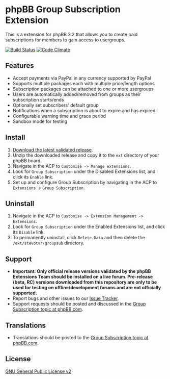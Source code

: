 # phpBB Group Subscription Extension

This is a extension for phpBB 3.2 that allows you to create paid subscriptions for members to gain access to usergroups.

[![Build Status](https://github.com/stevotvr/phpbb-groupsub/workflows/Tests/badge.svg?branch=master)](https://github.com/stevotvr/phpbb-groupsub/actions)
[![Code Climate](https://codeclimate.com/github/stevotvr/phpbb-groupsub/badges/gpa.svg)](https://codeclimate.com/github/stevotvr/phpbb-groupsub)

## Features

* Accept payments via PayPal in any currency supported by PayPal
* Supports multiple packages each with multiple price/length options
* Subscription packages can be attached to one or more usergroups
* Users are automatically added/removed from groups as their subscription starts/ends
* Optionally set subscribers' default group
* Notifications when a subscription is about to expire and has expired
* Configurable warning time and grace period
* Sandbox mode for testing

## Install

1. [Download the latest validated release](https://www.phpbb.com/customise/db/extension/groupsub/).
2. Unzip the downloaded release and copy it to the `ext` directory of your phpBB board.
3. Navigate in the ACP to `Customise -> Manage extensions`.
4. Look for `Group Subscription` under the Disabled Extensions list, and click its `Enable` link.
5. Set up and configure Group Subscription by navigating in the ACP to `Extensions` -> `Group Subscription`.

## Uninstall

1. Navigate in the ACP to `Customise -> Extension Management -> Extensions`.
2. Look for `Group Subscription` under the Enabled Extensions list, and click its `Disable` link.
3. To permanently uninstall, click `Delete Data` and then delete the `/ext/stevotvr/groupsub` directory.

## Support

* **Important: Only official release versions validated by the phpBB Extensions Team should be installed on a live forum. Pre-release (beta, RC) versions downloaded from this repository are only to be used for testing on offline/development forums and are not officially supported.**
* Report bugs and other issues to our [Issue Tracker](https://github.com/stevotvr/phpbb-groupsub/issues).
* Support requests should be posted and discussed in the [Group Subscription topic at phpBB.com](https://www.phpbb.com/customise/db/extension/groupsub/support).

## Translations

* Translations should be posted to the [Group Subscription topic at phpBB.com](https://www.phpbb.com/customise/db/extension/groupsub/support/topic/207181).

## License
[GNU General Public License v2](http://opensource.org/licenses/GPL-2.0)
